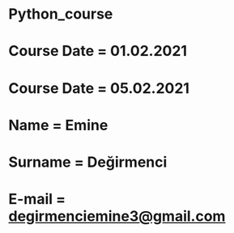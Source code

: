 # Python_course

# Course Date = 01.02.2021
# Course Date = 05.02.2021

# Name = Emine
# Surname = Değirmenci
# E-mail = degirmenciemine3@gmail.com
